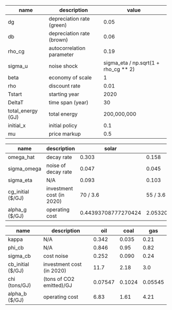 |name|description|value|
|----|-----|------|
dg | depreciation rate (green) | 0.05 |
db | depreciation rate (brown) | 0.06 |
rho_cg | autocorrelation parameter | 0.19 |
sigma_u | noise shock | sigma_eta / np.sqrt(1 + rho_cg ** 2) |
beta | economy of scale | 1 |
rho | discount rate | 0.01 |
Tstart | starting year | 2020 |
DeltaT | time span (year) | 30 |
total_energy (GJ) | total energy | 200,000,000 |
initial_x | initial policy | 0.1 |
mu | price markup | 0.5 |


|name|description|solar|wind|
|-|-----|----|------|
omega_hat | decay rate | 0.303 | 0.158 |
sigma_omega | noise of decay rate | 0.047 | 0.045 |
sigma_eta | N/A | 0.093 | 0.103 |
cg_initial ($/GJ) | investment cost (in 2020) | 70 / 3.6 | 55 / 3.6 |
alpha_g ($/GJ) | operating cost | 0.44393708777270424 | 2.053209030948757 |

|name|description|oil|coal|gas|
|-|---|----|---|------|
kappa | N/A | 0.342 | 0.035 | 0.21 |
phi_cb | N/A | 0.846 | 0.95 | 0.82 |
sigma_cb | cost noise | 0.252 | 0.090 | 0.24 |
cb_initial ($/GJ) | investment cost (in 2020) | 11.7 | 2.18 | 3.0 |
chi (tons/GJ) | (tons of CO2 emitted)/GJ | 0.07547 | 0.1024 | 0.05545 |
alpha_b ($/GJ) | operating cost | 6.83 | 1.61 | 4.21 |

